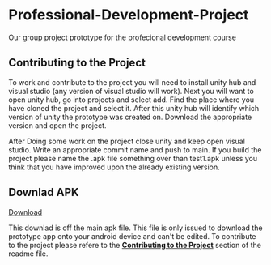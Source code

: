 # Professional-Development-Project
Our group project prototype for the profecional development course
## Contributing to the Project
To work and contribute to the project you will need to install unity hub and visual studio (any version of visual studio will work). Next you will want to open unity hub, go into projects and select add. Find the place where you have cloned the project and select it. After this unity hub will identify which version of unity the prototype was created on. Download the appropriate version and open the project. 

After Doing some work on the project close unity and keep open visual studio. Write an appropriate commit name and push to main.
If you build the project please name the .apk file something over than test1.apk unless you think that you have improved upon the already existing version.
## Downlad APK
[Download](https://github.com/Kisielekw/Professional-Development-Project/raw/master/Builds/test1.apk)

This downlad is off the main apk file. This file is only issued to download the prototype app onto your android device and can't be edited. To contribute to the project please refere to the [**Contributing to the Project**](README.md#contributing-to-the-project) section of the readme file.

